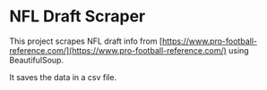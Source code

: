 # NFL Draft Scraper

This project scrapes NFL draft info from [https://www.pro-football-reference.com/](https://www.pro-football-reference.com/) using BeautifulSoup.

It saves the data in a csv file.
